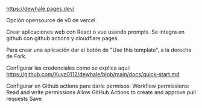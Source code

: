 <https://dewhale.pages.dev/>

Opción opensource de v0 de vercel.

Crear aplicaciones web con React o vue usando prompts.
Se integra en github con github actions y cloudflare pages.

Para crear una aplicación dar al botón de "Use this template", a la derecha de Fork.

Configurar las credenciales como se explica aquí:
<https://github.com/Yuyz0112/dewhale/blob/main/docs/quick-start.md>

Configurar en Github actions para darle permisos:
Workflow permissions:
  Read and write permissions
  Allow GitHub Actions to create and approve pull requests
Save
